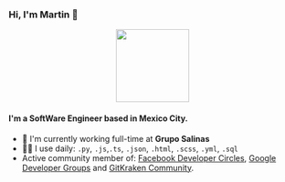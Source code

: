 

### Hi, I'm Martin 🦄

<div align="center">
  <img src="http://www.nyan.cat/cats/original.gif" height="128">
</div>

#### I'm a SoftWare Engineer based in Mexico City.

- 🏢 I'm currently working full-time at **Grupo Salinas**
- 🧙‍♂️ I use daily: `.py`, `.js`,`.ts`, `.json`, `.html`, `.scss`, `.yml`, `.sql`
- Active community member of: [Facebook Developer Circles](https://www.facebook.com/groups/DevCCiudaddeMexico/), [Google Developer Groups](https://www.youtube.com/watch?v=r2yMb-v0wek) and [GitKraken Community](https://events.darry.codes/github?fbclid=IwAR1NKd93OCXOpucE5Ay9fENf3iOA_Ynep5XAChMj5VKOQB-CiY93P3NDYlo).

